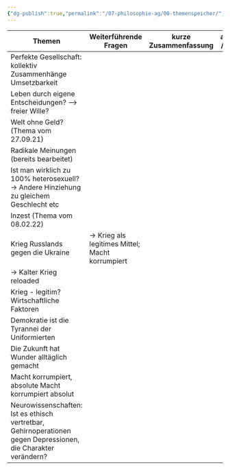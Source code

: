 ```yaml
---
{"dg-publish":true,"permalink":"/07-philosophie-ag/00-themenspeicher/","dgHomeLink":true,"dgPassFrontmatter":false}
---
```



| Themen                                                                                                         | Weiterführende Fragen                            | kurze Zusammenfassung | abgehakt / erledigt |
| -------------------------------------------------------------------------------------------------------------- | ------------------------------------------------ | --------------------- | ------------------- |
| Perfekte Gesellschaft: kollektiv Zusammenhänge Umsetzbarkeit                                                   |                                                  |                       |                     |
| Leben durch eigene Entscheidungen? --> freier Wille?                                                           |                                                  |                       |                     |
| Welt ohne Geld? (Thema vom 27.09.21)                                                                           |                                                  |                       |                     |
| Radikale Meinungen (bereits bearbeitet)                                                                        |                                                  |                       |                     |
| Ist man wirklich zu 100% heterosexuell? -> Andere Hinziehung zu gleichem Geschlecht etc                        |                                                  |                       |                     |
| Inzest (Thema vom 08.02.22)                                                                                    |                                                  |                       |                     |
| Krieg Russlands gegen die Ukraine                                                                              | -> Krieg als legitimes Mittel; Macht korrumpiert |                       |                     |
| -> Kalter Krieg reloaded                                                                                       |                                                  |                       |                     |
| Krieg - legitim? Wirtschaftliche Faktoren                                                                      |                                                  |                       |                     |
| Demokratie ist die Tyrannei der Uniformierten                                                                  |                                                  |                       |                     |
| Die Zukunft hat Wunder alltäglich gemacht                                                                      |                                                  |                       |                     |
| Macht korrumpiert, absolute Macht korrumpiert absolut                                                          |                                                  |                       |                     |
| Neurowissenschaften: Ist es ethisch vertretbar, Gehirnoperationen gegen Depressionen, die Charakter verändern? |                                                  |                       |                     |
